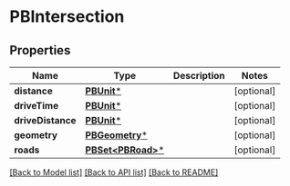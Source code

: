 # PBIntersection

## Properties
Name | Type | Description | Notes
------------ | ------------- | ------------- | -------------
**distance** | [**PBUnit***](PBUnit.md) |  | [optional] 
**driveTime** | [**PBUnit***](PBUnit.md) |  | [optional] 
**driveDistance** | [**PBUnit***](PBUnit.md) |  | [optional] 
**geometry** | [**PBGeometry***](PBGeometry.md) |  | [optional] 
**roads** | [**PBSet&lt;PBRoad&gt;***](PBRoad.md) |  | [optional] 

[[Back to Model list]](../README.md#documentation-for-models) [[Back to API list]](../README.md#documentation-for-api-endpoints) [[Back to README]](../README.md)


